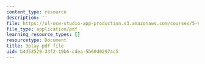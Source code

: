 ```yaml
---
content_type: resource
description: ''
file: https://ol-ocw-studio-app-production.s3.amazonaws.com/courses/5-61-physical-chemistry-fall-2017/b4d5252933f219b6cdea5b60d02974c5_JzW4RYICOdA.pdf
file_type: application/pdf
learning_resource_types: []
resourcetype: Document
title: 3play pdf file
uid: b4d52529-33f2-19b6-cdea-5b60d02974c5
---
```

